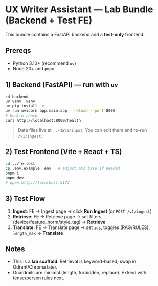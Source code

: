# UX Writer Assistant — Lab Bundle (Backend + Test FE)

This bundle contains a FastAPI backend and a **test-only** frontend.

## Prereqs
- Python 3.10+ (recommend `uv`)
- Node 20+ and `pnpm`

## 1) Backend (FastAPI) — run with `uv`
```bash
cd backend
uv venv .venv
uv pip install -e .
uv run uvicorn app.main:app --reload --port 8000
# health check
curl http://localhost:8000/health
```

> Data files live at `../data/input`. You can edit them and re-run `/v1/ingest`.

## 2) Test Frontend (Vite + React + TS)
```bash
cd ../fe-test
cp .env.example .env   # adjust API base if needed
pnpm i
pnpm dev
# open http://localhost:5173
```

## 3) Test Flow
1. **Ingest**: FE → Ingest page → click **Run Ingest** (or `POST /v1/ingest`)
2. **Retrieve**: FE → Retrieve page → set filters (device/feature_norm/style_tag) → **Retrieve**
3. **Translate**: FE → Translate page → set `ids`, toggles (RAG/RULES), `length_max` → **Translate**

## Notes
- This is a **lab scaffold**. Retrieval is keyword-based; swap in Qdrant/Chroma later.
- Guardrails are minimal (length, forbidden, replace). Extend with tense/person rules next.
